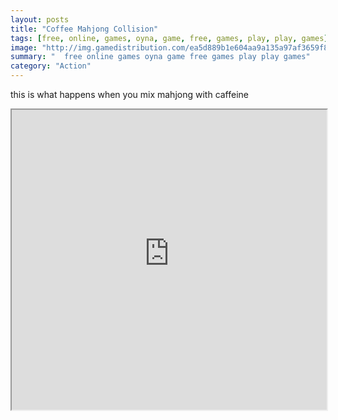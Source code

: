 ```yaml
---
layout: posts
title: "Coffee Mahjong Collision"
tags: [free, online, games, oyna, game, free, games, play, play, games]
image: "http://img.gamedistribution.com/ea5d889b1e604aa9a135a97af3659f86.jpg"
summary: "  free online games oyna game free games play play games"
category: "Action"
---
```


this is what happens when you mix mahjong with caffeine

<iframe width="100%" height="480px;" src="http://flash.gamedistribution.com?game=ea5d889b1e604aa9a135a97af3659f86"></iframe>